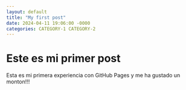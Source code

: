```yaml
---
layout: default
title: "My first post"
date: 2024-04-11 19:06:00 -0000
categories: CATEGORY-1 CATEGORY-2
---
```

# Este es mi primer post

Esta es mi primera experiencia con GitHub Pages y me ha gustado un monton!!!
